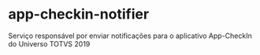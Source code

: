 # app-checkin-notifier
Serviço responsável por enviar notificações para o aplicativo App-CheckIn do Universo TOTVS 2019
